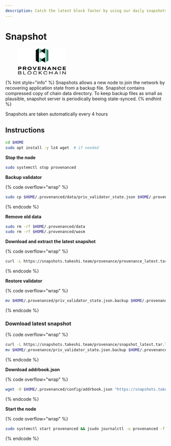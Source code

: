 ```yaml
---
description: Catch the latest block faster by using our daily snapshots.
---
```


# Snapshot

<figure><img src="https://github.com/takeshi-val/Logo/raw/main/provenanced_logo_name.png" alt="" width="150"><figcaption></figcaption></figure>

{% hint style="info" %}
Snapshots allows a new node to join the network by recovering application state from a backup file. Snapshot contains compressed copy of chain data directory. To keep backup files as small as plausible, snapshot server is periodically beeing state-synced.
{% endhint %}

Snapshots are taken automatically every 4 hours

## Instructions

```bash
cd $HOME
sudo apt install -y lz4 wget  # if needed
```

**Stop the node**

```bash
sudo systemctl stop provenanced
```

**Backup validator**

{% code overflow="wrap" %}
```bash
sudo cp $HOME/.provenanced/data/priv_validator_state.json $HOME/.provenanced/priv_validator_state.json.backup
```
{% endcode %}

**Remove old data**

```bash
sudo rm -rf $HOME/.provenanced/data
sudo rm -rf $HOME/.provenanced/wasm
```

**Download and extract the latest snapshot**

{% code overflow="wrap" %}
```bash
curl -L https://snapshots.takeshi.team/provenance/provenance_latest.tar.lz4 | lz4 -c -d - | tar -x -C $HOME/.provenanced
```
{% endcode %}

**Restore validator**

{% code overflow="wrap" %}
```bash
mv $HOME/.provenanced/priv_validator_state.json.backup $HOME/.provenanced/data/priv_validator_state.json
```
{% endcode %}

### Download latest snapshot

{% code overflow="wrap" %}
```bash
curl -L https://snapshots.takeshi.team/provenance/snapshot_latest.tar.lz4 | tar -Ilz4 -xf - -C $HOME/.provenance
mv $HOME/.provenance/priv_validator_state.json.backup $HOME/.provenance/data/priv_validator_state.json
```
{% endcode %}

**Download addrbook.json**

{% code overflow="wrap" %}
```bash
wget -O $HOME/.provenanced/config/addrbook.json "https://snapshots.takeshi.team/provenance/addrbook.json"
```
{% endcode %}

**Start the node**

{% code overflow="wrap" %}
```bash
sudo systemctl start provenanced && jsudo journalctl -u provenanced -f --no-hostname -o cat
```
{% endcode %}
